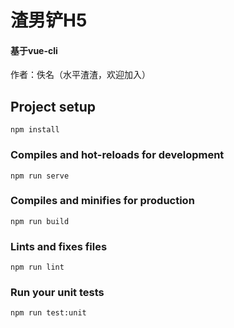# 渣男铲H5

#### 基于vue-cli
作者：佚名（水平渣渣，欢迎加入）

## Project setup
```
npm install
```

### Compiles and hot-reloads for development
```
npm run serve
```

### Compiles and minifies for production
```
npm run build
```

### Lints and fixes files
```
npm run lint
```

### Run your unit tests
```
npm run test:unit
```
